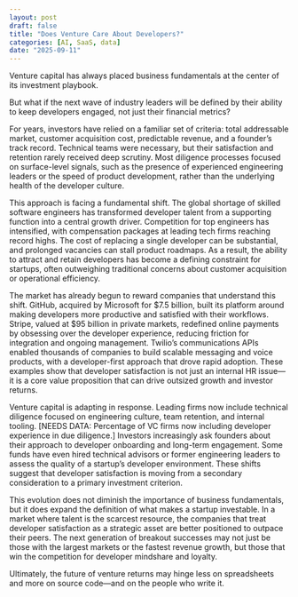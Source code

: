 ```yaml
---
layout: post
draft: false
title: "Does Venture Care About Developers?"
categories: [AI, SaaS, data]
date: "2025-09-11"
---
```


Venture capital has always placed business fundamentals at the center of its investment playbook.

But what if the next wave of industry leaders will be defined by their ability to keep developers engaged, not just their financial metrics?

For years, investors have relied on a familiar set of criteria: total addressable market, customer acquisition cost, predictable revenue, and a founder’s track record. Technical teams were necessary, but their satisfaction and retention rarely received deep scrutiny. Most diligence processes focused on surface-level signals, such as the presence of experienced engineering leaders or the speed of product development, rather than the underlying health of the developer culture.

This approach is facing a fundamental shift. The global shortage of skilled software engineers has transformed developer talent from a supporting function into a central growth driver. Competition for top engineers has intensified, with compensation packages at leading tech firms reaching record highs. The cost of replacing a single developer can be substantial, and prolonged vacancies can stall product roadmaps. As a result, the ability to attract and retain developers has become a defining constraint for startups, often outweighing traditional concerns about customer acquisition or operational efficiency.

The market has already begun to reward companies that understand this shift. GitHub, acquired by Microsoft for $7.5 billion, built its platform around making developers more productive and satisfied with their workflows. Stripe, valued at $95 billion in private markets, redefined online payments by obsessing over the developer experience, reducing friction for integration and ongoing management. Twilio’s communications APIs enabled thousands of companies to build scalable messaging and voice products, with a developer-first approach that drove rapid adoption. These examples show that developer satisfaction is not just an internal HR issue—it is a core value proposition that can drive outsized growth and investor returns.

Venture capital is adapting in response. Leading firms now include technical diligence focused on engineering culture, team retention, and internal tooling. [NEEDS DATA: Percentage of VC firms now including developer experience in due diligence.] Investors increasingly ask founders about their approach to developer onboarding and long-term engagement. Some funds have even hired technical advisors or former engineering leaders to assess the quality of a startup’s developer environment. These shifts suggest that developer satisfaction is moving from a secondary consideration to a primary investment criterion.

This evolution does not diminish the importance of business fundamentals, but it does expand the definition of what makes a startup investable. In a market where talent is the scarcest resource, the companies that treat developer satisfaction as a strategic asset are better positioned to outpace their peers. The next generation of breakout successes may not just be those with the largest markets or the fastest revenue growth, but those that win the competition for developer mindshare and loyalty.

Ultimately, the future of venture returns may hinge less on spreadsheets and more on source code—and on the people who write it.
